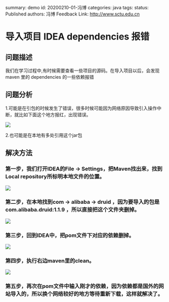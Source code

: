 summary: demo
id: 20200210-01-冯博
categories: java
tags: 
status: Published
authors: 冯博
Feedback Link: http://www.sctu.edu.cn

# 导入项目 IDEA dependencies 报错

## 问题描述

我们在学习过程中,有时候需要查看一些项目的源码。在导入项目以后，会发现 maven 里的 dependencies 的一些依赖报错

## 问题分析

1.可能是在引包的时候发生了错误，很多时候可能因为网络原因导致引入操作中断，就比如下面这个地方报红，出现错误。

![](assets/../20200210-01-冯博-01.png)

2.也可能是在本地有多处引用这个jar包

## 解决方法

### 第一步，我们打开IDEA的File -> Settings，把Maven找出来，找到Local repository所标明本地文件的位置。

![](assets/../20200210-01-冯博-02.png)

### 第二步，在本地找到com -> alibaba -> druid ，因为要导入的包是com.alibaba.druid:1.1.9 ，所以直接把这个文件夹删掉。

![](assets/../20200210-01-冯博-03.png)

### 第三步，回到IDEA中，把pom文件下对应的依赖删掉。

![](assets/../20200210-01-冯博-04.png)

### 第四步，执行右边maven里的clean。

![](assets/../20200210-01-冯博-05.png)

### 第五步，再次在pom文件中输入刚才的依赖，因为依赖都是国外的网站导入的，所以换个网络较好的地方等待重新下载，这样就解决了。